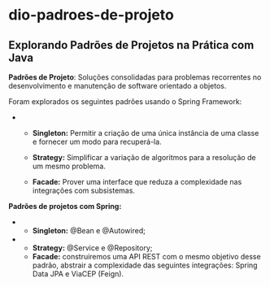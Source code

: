 # dio-padroes-de-projeto
<h2>Explorando Padrões de Projetos na Prática com Java </h2>

**Padrões de Projeto**: Soluções consolidadas para problemas recorrentes no desenvolvimento e manutenção de software orientado a objetos.

Foram explorados os seguintes padrões usando o Spring Framework:

- - **Singleton:** Permitir a criação de uma única instância de uma classe e fornecer um modo para recuperá-la.

  - **Strategy:** Simplificar a variação de algoritmos para a resolução de um mesmo problema.

  - **Facade:** Prover uma interface que reduza a complexidade nas integrações com subsistemas.



**Padrões de projetos com Spring:**

- - **Singleton:** @Bean e @Autowired;

- - **Strategy:** @Service e @Repository;
  - **Facade:** construiremos uma API REST com o mesmo objetivo desse padrão, abstrair a complexidade das seguintes integrações: Spring Data JPA e ViaCEP (Feign).
